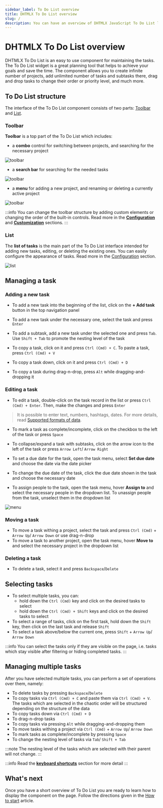 ```yaml
---
sidebar_label: To Do List overview
title: DHTMLX To Do List overview
slug: /
description: You can have an overview of DHTMLX JavaScript To Do List library in the DHTMLX documentation. Browse developer guides and API reference, try out code examples and live demos, and download a free 30-day evaluation version of DHTMLX To Do List.
---
```


# DHTMLX To Do List overview

DHTMLX To Do List is an easy to use component for maintaining the tasks. The To Do List widget is a great planning tool that helps to achieve your goals and save the time. The component allows you to create infinite number of projects, add unlimited number of tasks and subtasks there, drag and drop tasks to change their order or priority level, and much more.

## To Do List structure

The interface of the To Do List component consists of two parts: [Toolbar](#toolbar) and [List](#list).

### Toolbar

**Toolbar** is a top part of the To Do List which includes:

- a **combo** control for switching between projects, and searching for the necessary project

![toolbar](assets/toolbar.png)

- a **search bar** for searching for the needed tasks

![toolbar](assets/search_field.png)

- a **menu** for adding a new project, and renaming or deleting a currently active project

![toolbar](assets/project_menu.png)

:::info
You can change the toolbar structure by adding custom elements or changing the order of the built-in controls. Read more in the [**Configuration**](guides/configuration.md#toolbar) and [**Customization**](guides/customization.md#toolbar) sections.
:::

### List

The **list of tasks** is the main part of the To Do List interface intended for adding new tasks, editing, or deleting the existing ones. You can easily configure the appearance of tasks. Read more in the [Configuration](guides/configuration.md) section. 

![list](assets/list.png)

## Managing a task

### Adding a new task

- To add a new task into the beginning of the list, click on the **+ Add task** button in the top navigation panel

- To add a new task under the necessary one, select the task and press `Enter`

- To add a subtask, add a new task under the selected one and press `Tab`. Use `Shift + Tab` to promote the nesting level of the task

- To copy a task, click on it and press `Ctrl (Cmd) + C`. To paste a task, press `Ctrl (Cmd) + V`
- To copy a task down, click on it and press `Ctrl (Cmd) + D`
- To copy a task during drag-n-drop, press `Alt` while dragging-and-dropping it

### Editing a task

- To edit a task, double-click on the task record in the list or press `Ctrl (Cmd) + Enter`. Then, make the changes and press `Enter`
> It is possible to enter text, numbers, hashtags, dates. For more details, read [Supported formats of data](guides/inline_editing.md#supported-formats-of-data).

- To mark a task as complete/incomplete, click on the checkbox to the left of the task or press `Space`

- To collapse/expand a task with subtasks, click on the arrow icon to the left of the task or press `Arrow Left`/ `Arrow Right`

- To set a due date for the task, open the task menu, select **Set due date** and choose the date via the date picker

- To change the due date of the task, click the due date shown in the task and choose the necessary date 

- To assign people to the task, open the task menu, hover **Assign to** and select the necessary people in the dropdown list. To unassign people from the task, unselect them in the dropdown list

![menu](assets/menu.png)

### Moving a task

- To move a task withing a project, select the task and press `Ctrl (Cmd)` + `Arrow Up`/ `Arrow Down` or use drag-n-drop
- To move a task to another project, open the task menu, hover **Move to** and select the necessary project in the dropdown list

### Deleting a task

- To delete a task, select it and press `Backspace`/`Delete`

## Selecting tasks

- To select multiple tasks, you can:
    - hold down the `Ctrl (Cmd)` key and click on the desired tasks to select
    - hold down the `Ctrl (Cmd) + Shift` keys and click on the desired tasks to select
- To select a range of tasks, click on the first task, hold down the `Shift` key, then click on the last task and release `Shift`
- To select a task above/below the current one, press `Shift` + `Arrow Up`/ `Arrow Down` 

:::info
You can select the tasks only if they are visible on the page, i.e. tasks which stay visible after filtering or hiding completed tasks.
:::

## Managing multiple tasks

After you have selected multiple tasks, you can perform a set of operations over them, namely:

- To delete tasks by pressing `Backspace`/`Delete`
- To copy tasks via `Ctrl (Cmd) + C` and paste them via `Ctrl (Cmd) + V`. The tasks which are selected in the chaotic order will be structured depending on the structure of the data
- To copy tasks down via `Ctrl (Cmd) + D` 
- To drag-n-drop tasks
- To copy tasks via pressing `Alt` while dragging-and-dropping them
- To move tasks withing a project via `Ctrl (Cmd)` + `Arrow Up`/ `Arrow Down`
- To mark tasks as complete/incomplete by pressing `Space`
- To change the nesting level of tasks via `Tab`/ `Shift + Tab` 

:::note
The nesting level of the tasks which are selected with their parent will not change.
:::

:::info
Read the [**keyboard shortcuts**](api/events/keypressontodo_event.md#keyboard-shortcuts) section for more detail
:::

## What's next

Once you have a short overview of To Do List you are ready to learn how to display the component on the page. Follow the directions given in the [How to start](how_to_start/) article. 